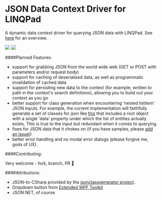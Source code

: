 # JSON Data Context Driver for LINQPad

A dynamic data context driver for querying JSON data with LINQPad. See [here](http://ryandavis.io/a-json-data-context-driver-for-linqpad/) for an overview.

![](http://ryandavis.io/content/images/2015/06/cxn_dialog.png)
![](http://ryandavis.io/content/images/2015/06/json_context-1.png)

####Planned Features:

* support for grabbing JSON from the world wide web (GET or POST with parameters and/or request body)
* support for caching of deserialised data, as well as programmatic invalidation of cached data
* support for persisting new data to the context (for example, written to path in the context's search definitions), allowing you to build out your context as you go
* better support for class generation when encountering 'nested listitem' JSON inputs. For example, the current implementation will faithfully generate a set of classes for json like [this](http://www.sitepoint.com/facebook-json-example/) that includes a root object with a single 'data' property under which the list of entities actually exists. This is true to the input but redundant when it comes to querying.  
* fixes for JSON data that it chokes on (if you have samples, please [add an issue!](https://github.com/rdavisau/jsondatacontext-linqpad/issues))
* better error handling and no modal error dialogs (please forgive me, gods of UX).

####Contributing:

Very welcome - fork, branch, PR :star2:

####Attributions:
* JSON-to-CSharp provided by the [jsonclassgenerator project](http://jsonclassgenerator.codeplex.com/).
* Dropdown button from [Extended WPF Toolkit](http://wpftoolkit.codeplex.com/)
* JSON.NET, of course
